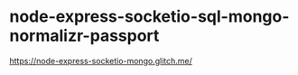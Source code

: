 # node-express-socketio-sql-mongo-normalizr-passport
https://node-express-socketio-mongo.glitch.me/

